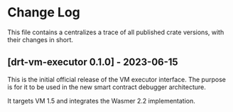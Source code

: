 # Change Log

This file contains a centralizes a trace of all published crate versions, with their changes in short.

## [drt-vm-executor 0.1.0] - 2023-06-15
This is the initial official release of the VM executor interface. The purpose is for it to be used in the new smart contract debugger architecture.

It targets VM 1.5 and integrates the Wasmer 2.2 implementation.
